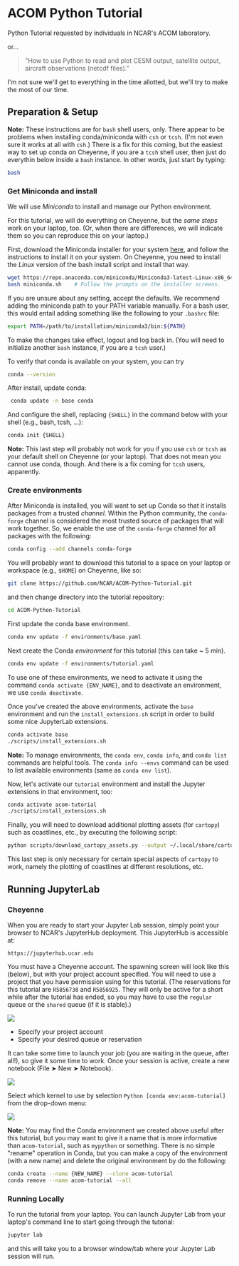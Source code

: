 # ACOM Python Tutorial

Python Tutorial requested by individuals in NCAR's ACOM laboratory.

or...

> "How to use Python to read and plot CESM output, satellite output, 
> aircraft observations (netcdf files)."

I'm not sure we'll get to everything in the time allotted, but we'll try to make 
the most of our time.

## Preparation & Setup

**Note:** These instructions are for `bash` shell users, only.  There appear to be
problems when installing conda/miniconda with `csh` or `tcsh`.  (I'm not even sure
it works at all with `csh`.)  There is a fix for this coming, but the easiest way
to set up conda on Cheyenne, if you are a `tcsh` shell user, then just do everythin
below inside a `bash` instance.  In other words, just start by typing:

```bash
bash
```

### Get Miniconda and install

We will use _Miniconda_ to install and manage our Python environment. 

For this tutorial, we will do everything on Cheyenne, but the _same
steps_ work on your laptop, too.  (Or, when there are differences, we will
indicate them so you can reproduce this on your laptop.)

First, download the Miniconda installer for your system
[here](https://docs.conda.io/en/latest/miniconda.html), and follow the
instructions to install it on your system.  On Cheyenne, you need to
install the _Linux_ version of the bash install script and install
that way.

```bash
wget https://repo.anaconda.com/miniconda/Miniconda3-latest-Linux-x86_64.sh -O miniconda.sh
bash miniconda.sh    # Follow the prompts on the installer screens.
```

If you are unsure about any setting, accept the defaults. We recommend adding the miniconda
path to your PATH variable manually. For a bash user, this would entail adding something
like the following to your `.bashrc` file:

```bash
export PATH=/path/to/installation/miniconda3/bin:${PATH}
```

To make the changes take effect, logout and log back in.  (You will need
to initialize another `bash` instance, if you are a `tcsh` user.)

To verify that conda is available on your system, you can try

```bash
conda --version 
```

After install, update conda:

```bash 
 conda update -n base conda
```

And configure the shell, replacing `{SHELL}` in the command below with your shell
(e.g., bash, tcsh, ...):

```bash
conda init {SHELL}
```

**Note:** This last step will probably not work for you if you use `csh` or `tcsh`
as your default shell on Cheyenne (or your laptop).  That does not mean you cannot
use conda, though.  And there is a fix coming for `tcsh` users, apparently.

### Create environments

After Miniconda is installed, you will want to set up Conda so that it
installs packages from a trusted _channel_.  Within the Python community,
the `conda-forge` channel is considered the most trusted source of packages
that will work together.  So, we enable the use of the `conda-forge` channel
for all packages with the following:

```bash
conda config --add channels conda-forge
```

You will probably want to download this tutorial to a space on your laptop or
workspace (e.g., `$HOME`) on Cheyenne, like so:

```bash
git clone https://github.com/NCAR/ACOM-Python-Tutorial.git
```

and then change directory into the tutorial repository:

```bash
cd ACOM-Python-Tutorial
```

First update the conda base environment.

```bash
conda env update -f environments/base.yaml
```

Next create the Conda _environment_ for this tutorial (this can take ~ 5 min).

```bash
conda env update -f environments/tutorial.yaml
```

To use one of these environments, we need to activate it using the command
`conda activate {ENV_NAME}`, and to deactivate an environment, we use 
`conda deactivate`.

Once you've created the above environments, activate the `base` environment 
and run the `install_extensions.sh` script in order to build some nice
JupyterLab extensions.

```bash 
conda activate base
./scripts/install_extensions.sh
```

**Note:** To manage environments, the `conda env`, `conda info`, and
`conda list` commands are helpful tools. The `conda info --envs` command
can be used to list available environments (same as `conda env list`).

Now, let's activate our `tutorial` environment and install the Jupyter
extensions in that environment, too:

```bash
conda activate acom-tutorial
./scripts/install_extensions.sh
```

Finally, you will need to download additional plotting assets (for `cartopy`)
such as coastlines, etc., by executing the following script:

```bash
python scripts/download_cartopy_assets.py --output ~/.local/share/cartopy cultural-extra cultural gshhs physical
```

This last step is only necessary for certain special aspects of `cartopy`
to work, namely the plotting of coastlines at different resolutions, etc.

## Running JupyterLab

### Cheyenne

 When you are ready to start your Jupyter Lab session, simply point your
 browser to NCAR's JupyterHub deployment. This JupyterHub is accessible at:

```
https://jupyterhub.ucar.edu
```

You must have a Cheyenne account. The spawning screen will look like this
(below), but with your project account specified.  You will need to use a project
that you have permission using for this tutorial.  (The reservations for this
tutorial are `R5856730` and `R5856925`.  They will only be active for a short while after
the tutorial has ended, so you may have to use the `regular` queue or the `shared`
queue (if it is stable).)

![](https://camo.githubusercontent.com/28a83e5f353bd05b27b9944d5e4688b6e23ab657/68747470733a2f2f692e696d6775722e636f6d2f674c7567756b7a2e706e67)

- Specify your project account
- Specify your desired queue or reservation

It can take some time to launch your job (you are waiting in the queue, after all!),
so give it some time to work.  Once your session is active, create a new notebook
(File ➤ New ➤ Notebook).

![](https://camo.githubusercontent.com/43783ce690f2a185e779f4cc609acdfffe0230e4/68747470733a2f2f692e696d6775722e636f6d2f705870775558432e706e67)

Select which kernel to use by selection `Python [conda env:acom-tutorial]` from the drop-down menu:

![](https://camo.githubusercontent.com/6fe05f54f480570b779d9cf9f8f78cd725afb105/68747470733a2f2f692e696d6775722e636f6d2f71384c4442436a2e706e67)

**Note:** You may find the Conda environment we created above useful after this tutorial, but you 
may want to give it a name that is more informative than `acom-tutorial`, such as `mypython` or
something.  There is no simple "rename" operation in Conda, but you can make a copy of the environment 
(with a new name) and delete the original environment by do the following:

```bash
conda create --name {NEW_NAME} --clone acom-tutorial
conda remove --name acom-tutorial --all
```

### Running Locally

To run the tutorial from your laptop.  You can launch Jupyter 
Lab from your laptop's command line to start going through the tutorial:

```bash
jupyter lab
```

and this will take you to a browser window/tab where your Jupyter Lab session 
will run.
